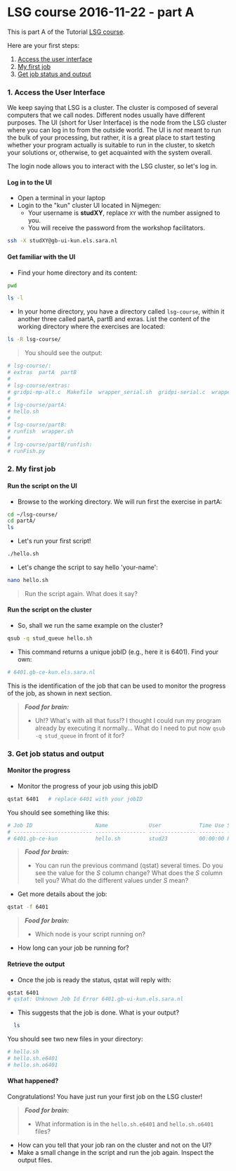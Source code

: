 # LSG course 2016-11-22 - part A

This is part A of the Tutorial [LSG course](https://github.com/sara-nl/lsg-course/blob/master/README.md).

Here are your first steps:

1. [Access the user interface](#access-the-user-interface)
2. [My first job](#my-first-job)
3. [Get job status and output](#get-job-status-and-output)

### <a name="access-the-user-interface"></a> 1. Access the User Interface

We keep saying that LSG is a cluster. The cluster is composed of several computers that we call nodes. Different nodes usually have different purposes. The UI (short for User Interface) is the node from the LSG cluster where you can log in to from the outside world. The UI is *not* meant to run the bulk of your processing, but rather, it is a great place to start testing whether your program actually is suitable to run in the cluster, to sketch your solutions or, otherwise, to get acquainted with the system overall.

The login node allows you to interact with the LSG cluster, so let's log in.

#### Log in to the UI

* Open a terminal in your laptop
* Login to the "kun" cluster UI located in Nijmegen:
  * Your username is **studXY**, replace `XY` with the number assigned to you.
  * You will receive the password from the workshop facilitators.

```sh
ssh -X studXY@gb-ui-kun.els.sara.nl  
```

#### Get familiar with the UI 

* Find your home directory and its content:

```sh
pwd

ls -l
```

* In your home directory, you have a directory called `lsg-course`, within it another three called partA, 
partB and exras. List the content of the working directory where the exercises are located:

```sh
ls -R lsg-course/
```

> You should see the output: 
```sh
# lsg-course/:
# extras  partA  partB
# 
# lsg-course/extras:
# gridpi-mp-alt.c  Makefile  wrapper_serial.sh  gridpi-serial.c  wrapper_mp.sh
# 
# lsg-course/partA:
# hello.sh
# 
# lsg-course/partB:
# runfish  wrapper.sh
# 
# lsg-course/partB/runfish:
# runFish.py
```

### <a name="my-first-job"></a> 2. My first job 

#### Run the script on the UI

* Browse to the working directory. We will run first the exercise in partA:

```sh
cd ~/lsg-course/
cd partA/
ls
```

* Let's run your first script!

```sh
./hello.sh
```

* Let's change the script to say hello 'your-name':

```sh
nano hello.sh
```

>Run the script again. What does it say?

#### Run the script on the cluster

* So, shall we run the same example on the cluster?

```sh
qsub -q stud_queue hello.sh
```

* This command returns a unique jobID (e.g., here it is 6401). Find your own:

```sh
# 6401.gb-ce-kun.els.sara.nl
```

This is the identification of the job that can be used to monitor the progress of the job, as shown in next section.

> **_Food for brain:_**
>
> * Uh!? What's with all that fuss!? I thought I could run my program already by executing it normally... What do I need to put now `qsub -q stud_queue` in front of it for?

### <a name="get-job-status-and-output"></a> 3. Get job status and output

#### Monitor the progress 

* Monitor the progress of your job using this jobID

```sh 
qstat 6401   # replace 6401 with your jobID
```

You should see something like this:

```sh
# Job ID                    Name             User            Time Use S Queue
# ------------------------- ---------------- --------------- -------- - -----
# 6401.gb-ce-kun            hello.sh         stud23          00:00:00 R stud_queue 
```  

> **_Food for brain:_**
>
> * You can run the previous command (qstat) several times. Do you see the value for the _S_ column change? What does the _S_ column tell you? What do the different values under _S_ mean?

* Get more details about the job:

```sh 
qstat -f 6401 
```

> **_Food for brain:_**
>
> * Which node is your script running on?
* How long can your job be running for?


#### Retrieve the output

* Once the job is ready the status, qstat will reply with:

```sh
qstat 6401
# qstat: Unknown Job Id Error 6401.gb-ui-kun.els.sara.nl
```  

* This suggests that the job is done. What is your output?

```sh  
  ls
```

You should see two new files in your directory:

```sh
# hello.sh
# hello.sh.e6401
# hello.sh.o6401
```

#### What happened?

Congratulations! You have just run your first job on the LSG cluster!

> **_Food for brain:_**
>
> * What information is in the `hello.sh.e6401` and `hello.sh.o6401` files?
* How can you tell that your job ran on the cluster and not on the UI?
* Make a small change in the script and run the job again. Inspect the output files.


